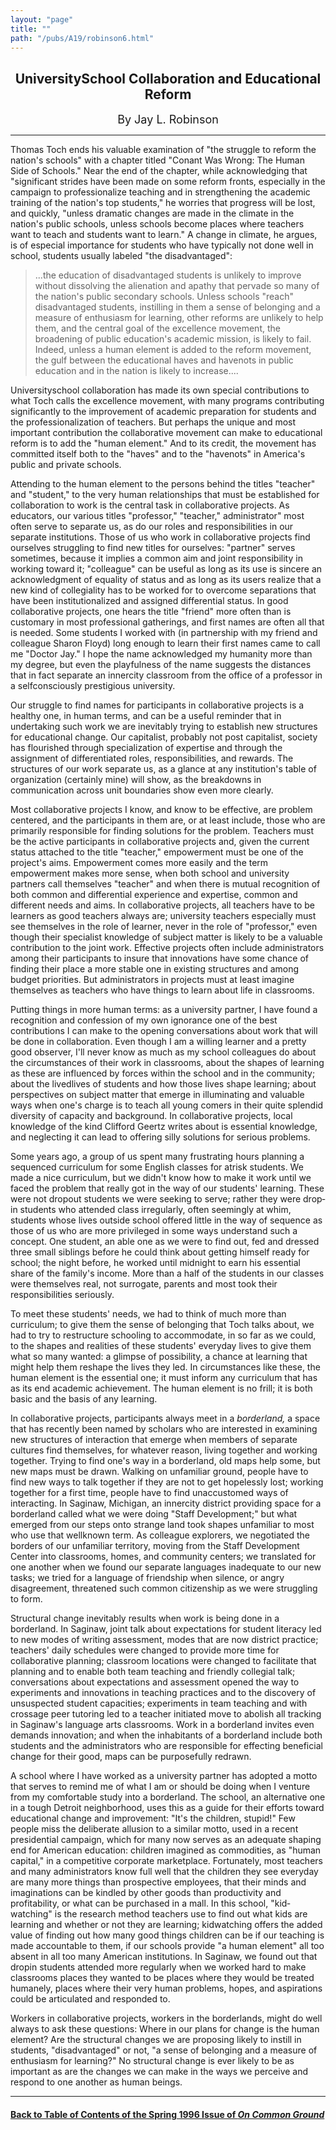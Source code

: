 ```yaml
---
layout: "page"
title: ""
path: "/pubs/A19/robinson6.html"
---
```

<main>
<center><h2>
University­School Collaboration and Educational Reform</h2>
<font size="+1">By Jay L. Robinson</font>
</center><hr/>
Thomas Toch ends his valuable examination of "the struggle to  reform the
nation's schools" with a chapter titled "Conant Was Wrong:  The Human Side
of Schools." Near the end of the chapter, while  acknowledging that
"significant strides have been made on some  reform fronts, especially in
the campaign to professionalize teaching  and in strengthening the
academic training of the nation's top  students," he worries that progress
will be lost, and quickly, "unless  dramatic changes are made in the
climate in the nation's public  schools, unless schools become places
where teachers want to teach  and students want to learn." A change in
climate, he argues, is of  especial importance for students who have
typically not done well in  school, students usually labeled "the
disadvantaged":
<blockquote>...the education of disadvantaged students is unlikely to
improve  without dissolving the alienation and apathy that pervade so many
of the nation's public secondary schools. Unless schools "reach"
disadvantaged students, instilling in them a sense of belonging and a
measure of enthusiasm for learning, other reforms are unlikely to  help
them, and the central goal of the excellence movement, the  broadening of
public education's academic mission, is likely to fail.  Indeed, unless a
human element is added to the reform movement,  the gulf between the
educational haves and have­nots in public  education and in the
nation is likely to increase....
</blockquote>
University­school collaboration has made its own special
contributions to what Toch calls the excellence movement, with many
programs contributing significantly to the improvement of academic
preparation for students and the professionalization of teachers. But
perhaps the unique and most important contribution the  collaborative
movement can make to educational reform is to add the  "human element."
And to its credit, the movement has committed  itself both to the "haves"
and to the "have­nots" in America's public  and private schools.
<p>
Attending to the human element to the persons behind the titles  "teacher"
and "student," to the very human relationships that must  be established
for collaboration to work is the central task in  collaborative projects.
As educators, our various titles "professor,"  "teacher," administrator"
most often serve to separate us, as do our  roles and responsibilities in
our separate institutions. Those of us  who work in collaborative projects
find ourselves struggling to find  new titles for ourselves: "partner"
serves sometimes, because it  implies a common aim and joint
responsibility in working toward it;  "colleague" can be useful as long as
its use is sincere an  acknowledgment of equality of status and as long as
its users  realize that a new kind of collegiality has to be worked for to
overcome separations that have been institutionalized and assigned
differential status. In good collaborative projects, one hears the title
"friend" more often than is customary in most professional  gatherings,
and first names are often all that is needed. Some  students I worked with
(in partnership with my friend and colleague  Sharon Floyd) long enough to
learn their first names came to call me  "Doctor Jay." I hope the name
acknowledged my humanity more than  my degree, but even the playfulness of
the name suggests the  distances that in fact separate an inner­city
classroom from the office  of a professor in a self­consciously
prestigious university.
</p><p>
Our struggle to find names for participants in collaborative projects is
a healthy one, in human terms, and can be a useful reminder that in
undertaking such work we are inevitably trying to establish new
structures for educational change. Our capitalist, probably not post­
capitalist, society has flourished through specialization of expertise
and through the assignment of differentiated roles, responsibilities,  and
rewards. The structures of our work separate us, as a glance at  any
institution's table of organization (certainly mine) will show, as  the
breakdowns in communication across unit boundaries show even  more
clearly.
</p><p>
Most collaborative projects I know, and know to be effective, are  problem
centered, and the participants in them are, or at least  include, those
who are primarily responsible for finding solutions for  the problem.
Teachers must be the active participants in  collaborative projects and,
given the current status attached to the  title "teacher," empowerment
must be one of the project's aims.  Empowerment comes more easily and the
term empowerment makes  more sense, when both school and university
partners call  themselves "teacher" and when there is mutual recognition
of both  common and differential experience and expertise, common and
different needs and aims. In collaborative projects, all teachers have  to
be learners as good teachers always are; university teachers  especially
must see themselves in the role of learner, never in the  role of
"professor," even though their specialist knowledge of subject  matter is
likely to be a valuable contribution to the joint work.  Effective
projects often include administrators among their  participants to insure
that innovations have some chance of finding  their place a more stable
one in existing structures and among  budget priorities. But
administrators in projects must at least  imagine themselves as teachers
who have things to learn about life  in classrooms.
</p><p>
Putting things in more human terms: as a university partner, I have  found
a recognition and confession of my own ignorance one of the  best
contributions I can make to the opening conversations about  work that
will be done in collaboration. Even though I am a willing  learner and a
pretty good observer, I'll never know as much as my  school colleagues do
about the circumstances of their work in  classrooms, about the shapes of
learning as these are influenced by  forces within the school and in the
community; about the lived­lives  of students and how those lives
shape learning; about perspectives  on subject matter that emerge in
illuminating and valuable ways  when one's charge is to teach all young
comers in their quite  splendid diversity of capacity and background. In
collaborative  projects, local knowledge of the kind Clifford Geertz
writes about is  essential knowledge, and neglecting it can lead to
offering silly  solutions for serious problems.
</p><p>
Some years ago, a group of us spent many frustrating hours planning  a
sequenced curriculum for some English classes for at­risk students.
We made a nice curriculum, but we didn't know how to make it work  until
we faced the problem that really got in the way of our students'
learning. These were not dropout students we were seeking to serve;
rather they were drop­in students who attended class irregularly,
often seemingly at whim, students whose lives outside school offered
little in the way of sequence as those of us who are more privileged  in
some ways understand such a concept. One student, an able one as  we were
to find out, fed and dressed three small siblings before he  could think
about getting himself ready for school; the night before,  he worked until
midnight to earn his essential share of the family's  income. More than a
half of the students in our classes were  themselves real, not surrogate,
parents and most took their  responsibilities seriously.
</p><p>
To meet these students' needs, we had to think of much more than
curriculum; to give them the sense of belonging that Toch talks  about, we
had to try to restructure schooling to accommodate, in so  far as we
could, to the shapes and realities of these students'  everyday lives to
give them what so many wanted: a glimpse of  possibility, a chance at
learning that might help them re­shape the  lives they led. In
circumstances like these, the human element is the  essential one; it must
inform any curriculum that has as its end  academic achievement. The human
element is no frill; it is both basic  and the basis of any learning.
</p><p>
In collaborative projects, participants always meet in a
<i>borderland,</i> a  space that has recently been named by scholars who
are interested  in examining new structures of interaction that emerge
when  members of separate cultures find themselves, for whatever reason,
living together and working together. Trying to find one's way in a
borderland, old maps help some, but new maps must be drawn.  Walking on
unfamiliar ground, people have to find new ways to talk  together if they
are not to get hopelessly lost; working together for a  first time, people
have to find unaccustomed ways of interacting. In  Saginaw, Michigan, an
inner­city district providing space for a  borderland called what we
were doing "Staff Development;" but what  emerged from our steps onto
strange land took shapes unfamiliar to  most who use that well­known
term. As colleague explorers, we  negotiated the borders of our unfamiliar
territory, moving from the  Staff Development Center into classrooms,
homes, and community  centers; we translated for one another when we found
our separate  languages inadequate to our new tasks; we tried for a
language of  friendship when silence, or angry disagreement, threatened
such  common citizenship as we were struggling to form.
</p><p>
Structural change inevitably results when work is being done in a
borderland. In Saginaw, joint talk about expectations for student
literacy led to new modes of writing assessment, modes that are now
district practice; teachers' daily schedules were changed to provide  more
time for collaborative planning; classroom locations were  changed to
facilitate that planning and to enable both team teaching  and friendly
collegial talk; conversations about expectations and  assessment opened
the way to experiments and innovations in  teaching practices and to the
discovery of unsuspected student  capacities; experiments in team teaching
and with cross­age peer  tutoring led to a teacher initiated move to
abolish all tracking in  Saginaw's language arts classrooms. Work in a
borderland invites  even demands innovation; and when the inhabitants of a
borderland include both students and the administrators who are
responsible for effecting beneficial change for their good, maps can  be
purposefully redrawn.
</p><p>
A school where I have worked as a university partner has adopted a  motto
that serves to remind me of what I am or should be doing  when I venture
from my comfortable study into a borderland. The  school, an alternative
one in a tough Detroit neighborhood, uses this  as a guide for their
efforts toward educational change and  improvement: "It's the children,
stupid!" Few people miss the  deliberate allusion to a similar motto, used
in a recent presidential  campaign, which for many now serves as an
adequate shaping end  for American education: children imagined as
commodities, as  "human capital," in a competitive corporate marketplace.
Fortunately,  most teachers and many administrators know full well that
the  children they see everyday are many more things than prospective
employees, that their minds and imaginations can be kindled by  other
goods than productivity and profitability, or what can be  purchased in a
mall. In this school, "kid­watching" is the research  method teachers
use to find out what kids are learning and whether  or not they are
learning; kid­watching offers the added value of  finding out how
many good things children can be if our teaching is  made accountable to
them, if our schools provide "a human element"  all too absent in all too
many American institutions. In Saginaw, we  found out that drop­in
students attended more regularly when we  worked hard to make classrooms
places they wanted to be places  where they would be treated humanely,
places where their very  human problems, hopes, and aspirations could be
articulated and  responded to.
</p><p>
Workers in collaborative projects, workers in the borderlands, might  do
well always to ask these questions: Where in our plans for change  is the
human element? Are the structural changes we are proposing  likely to
instill in students, "disadvantaged" or not, "a sense of  belonging and a
measure of enthusiasm for learning?" No structural  change is ever likely
to be as important as are the changes we can  make in the ways we perceive
and respond to one another as human  beings.
</p><hr/>
<h4><a href="/pubs/A19/">Back to
Table of Contents of the Spring  1996 Issue of <i>On Common
Ground</i></a>
</h4>
</main>
